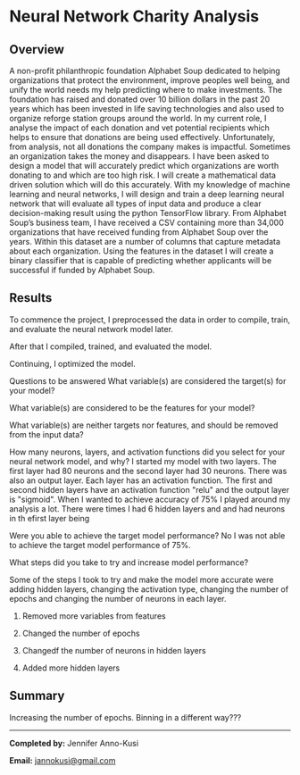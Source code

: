 # Neural Network Charity Analysis

## Overview


A non-profit philanthropic foundation Alphabet Soup dedicated to helping organizations that protect the environment, improve peoples well being, and unify the world  needs my help predicting where to make investments. The foundation has raised and donated over 10 billion dollars in the past 20 years which has been invested in life saving technologies and also used to organize reforge station groups around the world. In my current role, I analyse the impact of each donation and vet potential recipients which helps to ensure that donations are being used effectively. Unfortunately, from analysis, not all donations the company makes is impactful. Sometimes an organization takes the money and disappears.
I have been asked to design a model that will accurately predict which organizations are worth donating to and which are too high risk. I will create a mathematical data driven solution which will do this accurately. With my knowledge of machine learning and neural networks, I will design and train a deep learning neural network that will evaluate all types of input data and produce a clear decision-making result using the python TensorFlow library. From Alphabet Soup’s business team, I have received a CSV containing more than 34,000 organizations that have received funding from Alphabet Soup over the years. Within this dataset are a number of columns that capture metadata about each organization. Using the features in the dataset I will create a binary classifier that is capable of predicting whether applicants will be successful if funded by Alphabet Soup.





## Results
To commence the project, I preprocessed the data in order to compile, train, and evaluate the neural network model later.


After that I compiled, trained, and evaluated the model.

Continuing, I optimized the model.

Questions to be answered 
What variable(s) are considered the target(s) for your model?

What variable(s) are considered to be the features for your model?

What variable(s) are neither targets nor features, and should be removed from the input data?

How many neurons, layers, and activation functions did you select for your neural network model, and why?
I started my model with two layers. The first layer had 80 neurons and the second layer had 30 neurons. There was also an output layer. Each layer has an activation function. The first and second hidden layers have an activation function "relu" and the output layer is "sigmoid". When I wanted to achieve accuracy of 75% I played around my analysis a lot. There were times I had 6 hidden layers and and had neurons in th efirst layer being 

Were you able to achieve the target model performance?
No I was not able to achieve the target model performance of 75%.

What steps did you take to try and increase model performance?

Some of the steps I took to try and make the model more accurate were adding hidden layers, changing the activation type, changing the number of epochs and changing the number of neurons in each layer.

1. Removed more variables from features

2. Changed the number of epochs

3. Changedf the number of neurons in hidden layers

4. Added more hidden layers














## Summary


Increasing the number of epochs.
Binning in a different way???

----

**Completed by:** Jennifer Anno-Kusi

**Email:** jannokusi@gmail.com 
